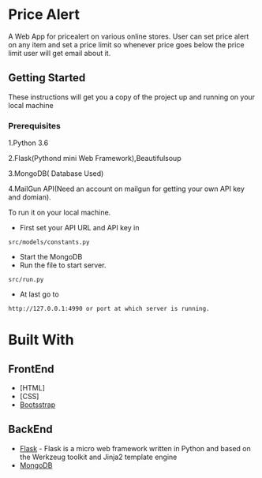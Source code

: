 # Price Alert
A Web App for pricealert on various online stores. User can set price alert on any item and set a price limit so whenever price goes below the price limit user will get email about it.

## Getting Started
These instructions will get you a copy of the project up and running on your local machine

### Prerequisites
1.Python 3.6

2.Flask(Pythond mini Web Framework),Beautifulsoup

3.MongoDB( Database Used)

4.MailGun API(Need an account on mailgun for getting your own API key and domian).

To run it on your local machine.
* First set your API URL and API key in
```
src/models/constants.py
```
* Start the MongoDB
* Run the file to start server.
```
src/run.py
```
* At last go to
```
http://127.0.0.1:4990 or port at which server is running.
```
# Built With

## FrontEnd
* [HTML]
* [CSS]
* [Bootsstrap](https://getbootstrap.com/)

## BackEnd
* [Flask](http://flask.pocoo.org/) - Flask is a micro web framework written in Python and based on the Werkzeug toolkit and Jinja2 template engine
* [MongoDB](https://www.mongodb.com/)


